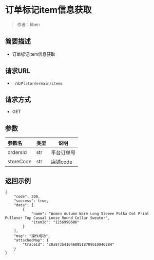 # 订单标记item信息获取

> 作者：liben

## 简要描述

- 订单标记item信息获取

## 请求URL
- ` /dzPlatordermain/items`
  
## 请求方式
- GET 

## 参数

|参数名|类型|说明|
|:-----  |:-----|-----                           |
| ordersId |str   |平台订单号  |
| storeCode |str   |店铺code  |

## 返回示例 
``` 
{
    "code": 200,
    "success": true,
    "data": [
        {
            "name": "Women Autumn Warm Long Sleeve Polka Dot Print Pullover Top Casual Loose Round Collar Sweater",
            "itemId": "1256990686"
        }
    ],
    "msg": "操作成功",
    "attachedMap": {
        "traceId": "c0a873b4164689518709010046284"
    }
}
```